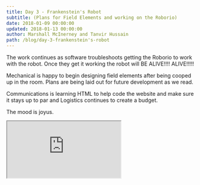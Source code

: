 ```yaml
---
title: Day 3 - Frankenstein's Robot
subtitle: (Plans for Field Elements and working on the Roborio)
date: 2018-01-09 00:00:00
updated: 2018-01-13 00:00:00
author: Marshall McInerney and Tanvir Hussain
path: /blog/day-3-frankenstein's-robot
---
```


The work continues as software troubleshoots getting the Roborio to work with the robot. Once they get it working the robot will BE ALIVE!!!! ALIVE!!!!!

Mechanical is happy to begin designing field elements after being cooped up in the room. Plans are being laid out for future development as we read.

Communications is learning HTML to help code the website and make sure it stays up to par and Logistics continues to create a budget.

The mood is joyus.

<div class="videowrapper">
  <iframe
   src="https://www.youtube.com/embed/yg6UlXNQgn4" allowfullscreen></iframe>
</div>
